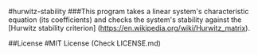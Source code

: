 #hurwitz-stability
###This program takes a linear system's characteristic equation (its coefficients) and checks the system's stability against the [Hurwitz stability criterion] (https://en.wikipedia.org/wiki/Hurwitz_matrix).

##License
#MIT License
(Check LICENSE.md)

